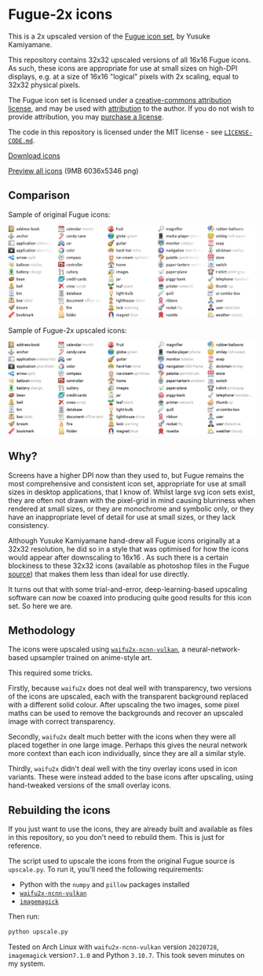Fugue-2x icons
==============

This is a 2x upscaled version of the [Fugue icon set](https://p.yusukekamiyamane.com/),
by Yusuke Kamiyamane.

This repository contains 32x32 upscaled versions of all 16x16 Fugue icons. As such,
these icons are appropriate for use at small sizes on high-DPI displays, e.g. at a size
of 16x16 "logical" pixels with 2x scaling, equal to 32x32 physical pixels.

The Fugue icon set is licensed under a [creative-commons attribution
license](http://creativecommons.org/licenses/by/3.0/), and may be used with
[attribution](https://p.yusukekamiyamane.com/icons/attribution/) to the author. If you
do not wish to provide attribution, you may [purchase a
license](https://p.yusukekamiyamane.com/icons/license/).

The code in this repository is licensed under the MIT license - see
[`LICENSE-CODE.md`](LICENSE-CODE.md).

[Download icons](http://github.com/chrisjbillington/fugue-2x-icons/archive/master.zip)

[Preview all icons](https://github.com/chrisjbillington/fugue-2x-icons/raw/master/all.png) (9MB 6036x5346 png)

Comparison
----------

Sample of original Fugue icons:

[<img src="./mini-preview-orig.png"
      srcset="./mini-preview-orig.png 1x ./mini-preview-orig.png 2x"/>
  ](https://github.com/chrisjbillington/fugue-2x-icons/raw/master/mini-preview-orig.png)

Sample of Fugue-2x upscaled icons:

[<img src="./mini-preview-icons-2x.png"
      srcset="./mini-preview-icons-2x.png 1x ./mini-preview-icons-2x.png 2x"/>
  ](https://github.com/chrisjbillington/fugue-2x-icons/raw/master/mini-preview-icons-2x.png)


Why?
----

Screens have a higher DPI now than they used to, but Fugue remains the most
comprehensive and consistent icon set, appropriate for use at small sizes in desktop
applications, that I know of. Whilst large svg icon sets exist, they are often not drawn
with the pixel-grid in mind causing blurriness when rendered at small sizes, or they are
monochrome and symbolic only, or they have an inappropriate level of detail for use at
small sizes, or they lack consistency.

Although Yusuke Kamiyamane hand-drew all Fugue icons originally at a 32x32 resolution,
he did so in a style that was optimised for how the icons would appear after downscaling
to 16x16 . As such there is a certain blockiness to these 32x32 icons (available as
photoshop files in the Fugue
[source](https://p.yusukekamiyamane.com/icons/downloads/fugue-icons-3.5.6-src.zip)) that
makes them less than ideal for use directly.

It turns out that with some trial-and-error, deep-learning-based upscaling software can
now be coaxed into producing quite good results for this icon set. So here we are.

Methodology
-----------

The icons were upscaled using
[`waifu2x-ncnn-vulkan`](https://github.com/nihui/waifu2x-ncnn-vulkan), a
neural-network-based upsampler trained on anime-style art.

This required some tricks.

Firstly, because `waifu2x` does not deal well with transparency, two versions of the
icons are upscaled, each with the transparent background replaced with a different solid
colour. After upscaling the two images, some pixel maths can be used to remove the
backgrounds and recover an upscaled image with correct transparency.

Secondly, `waifu2x` dealt much better with the icons when they were all placed together
in one large image. Perhaps this gives the neural network more context than each icon
individually, since they are all a similar style.

Thirdly, `waifu2x` didn't deal well with the tiny overlay icons used in icon variants.
These were instead added to the base icons after upscaling, using hand-tweaked versions
of the small overlay icons.

Rebuilding the icons
--------------------

If you just want to use the icons, they are already built and available as files in this
repository, so you don't need to rebuild them. This is just for reference.

The script used to upscale the icons from the original Fugue source is `upscale.py`. To
run it, you'll need the following requirements:

* Python with the `numpy` and `pillow` packages installed
* [`waifu2x-ncnn-vulkan`](https://github.com/nihui/waifu2x-ncnn-vulkan)
* [`imagemagick`](https://imagemagick.org/index.php)

Then run:

```bash
python upscale.py
```

Tested on Arch Linux with `waifu2x-ncnn-vulkan` version `20220728`, `imagemagick`
version`7.1.0` and Python `3.10.7`. This took seven minutes on my system.
